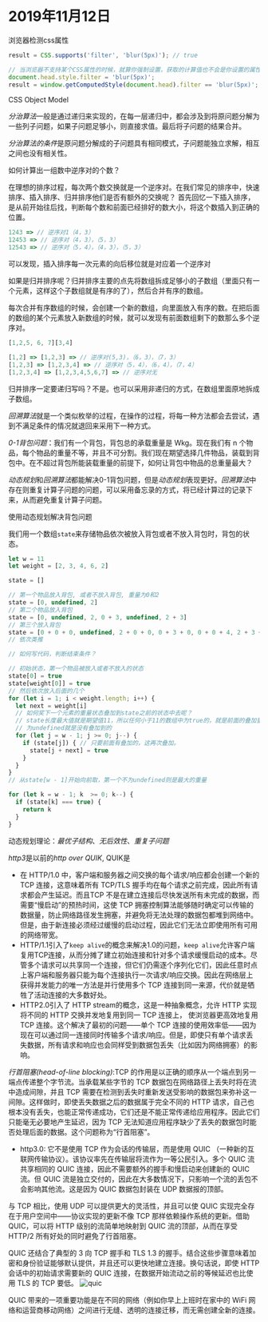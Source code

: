 # 2019年11月12日

浏览器检测css属性

```js
result = CSS.supports('filter', 'blur(5px)'); // true

// 当浏览器不支持某个CSS属性的时候，就算你强制设置，获取的计算值也不会是你设置的属性值
document.head.style.filter = 'blur(5px)';
result = window.getComputedStyle(document.head).filter == 'blur(5px)';

```

CSS Object Model

*分治算法*一般是通过递归来实现的，在每一层递归中，都会涉及到将原问题分解为一些列子问题，如果子问题足够小，则直接求值。最后将子问题的结果合并。

*分治算法的条件*是原问题分解成的子问题具有相同模式，子问题能独立求解，相互之间也没有相关性。

如何计算出一组数中逆序对的个数？

在理想的排序过程，每次两个数交换就是一个逆序对。在我们常见的排序中，快速排序、插入排序、归并排序他们是否有额外的交换呢？
首先回忆一下插入排序，是从前开始往后找，判断每个数和前面已经排好的数大小，将这个数插入到正确的位置。

```js
1243 => // 逆序对1（4，3）
12453 => // 逆序对（4，3），（5，3）
12543 => // 逆序对（5，4），（4，3），（5，3）  
```

可以发现，插入排序每一次元素的向后移位就是对应着一个逆序对

如果是归并排序呢？归并排序主要的点先将数组拆成足够小的子数组（里面只有一个元素，这样这个子数组就是有序的了），然后合并有序的数组。

每次合并有序数组的时候，会创建一个新的数组，向里面放入有序的数。在把后面的数组的某个元素放入新数组的时候，就可以发现有前面数组剩下的数那么多个逆序对。

```js
[1,2,5, 6, 7][3,4]

[1,2] => [1,2,3] => // 逆序对(5,3)，（6，3），（7，3）
[1,2,3] => [1,2,3,4] => // 逆序对（5，4），（6，4），（7，4）
[1,2,3,4] => [1,2,3,4,5,6,7] => // 逆序对无
```

归并排序一定要递归写吗？不是。也可以采用非递归的方式，在数组里面原地拆成子数组。

*回溯算法*就是一个类似枚举的过程，在操作的过程，将每一种方法都会去尝试，遇到不满足条件的情况就退回来采用下一种方式。

*0-1背包问题*：我们有一个背包，背包总的承载重量是 Wkg。现在我们有 n 个物品，每个物品的重量不等，并且不可分割。我们现在期望选择几件物品，装载到背包中。在不超过背包所能装载重量的前提下，如何让背包中物品的总重量最大？

*动态规划*和*回溯算法*都能解决0-1背包问题，但是*动态规划*表现更好。*回溯算法*中存在则重复计算子问题的问题，可以采用备忘录的方式，将已经计算过的记录下来，从而避免重复计算子问题。

使用动态规划解决背包问题

我们用一个数组`state`来存储物品依次被放入背包或者不放入背包时，背包的状态。

```js
let w = 11
let weight = [2, 3, 4, 6, 2]

state = []

// 第一个物品放入背包, 或者不放入背包, 重量为0和2
state = [0, undefined, 2]
// 第二个物品放入背包
state = [0, undefined, 2, 0 + 3, undefined, 2 + 3]
// 第三个放入背包
state = [0 + 0 + 0, undefined, 2 + 0 + 0, 0 + 3 + 0, 0 + 0 + 4, 2 + 3 + 0, 2 + 0 + 4, 0 + 3 + 4, undefined, 2 + 3 + 4 ]
// 依次类推

// 如何写代码，判断结束条件？

// 初始状态，第一个物品被放入或者不放入的状态
state[0] = true
state[weight[0]] = true
// 然后依次放入后面的几个
for (let i = 1; i < weight.length; i++) {
  let next = weight[i]
  // 如何奖下一个元素的重量状态叠加到state之前的状态中去呢？
  // state长度最大值就是期望值11，所以任何小于11的数组中为true的，就是前面的叠加重量的状态
  // 为undefined就是没有叠加到的
  for (let j = w - 1; j >= 0; j--) {
    if (state[j]) { // 只要前面有叠加的，这再次叠加。
      state[j + next] = true
    }
  }
}
// 从state[w - 1]开始向前取，第一个不为undefined则是最大的重量

for (let k = w - 1; k  >= 0; k--) {
  if (state[k] === true) {
    return k
  }
}

```

动态规划理论：*最优子结构*、*无后效性*、*重复子问题*

*http3*是以前的*http over QUIK*, QUIK是

- 在 HTTP/1.0 中，客户端和服务器之间交换的每个请求/响应都会创建一个新的 TCP 连接，这意味着所有 TCP/TLS 握手均在每个请求之前完成，因此所有请求都会产生延迟。而且TCP 不是在建立连接后尽快发送所有未完成的数据，而需要“慢启动”的预热时间，这使 TCP 拥塞控制算法能够随时确定可以传输的数据量，防止网络路径发生拥塞，并避免将无法处理的数据包都堆到网络中。但是，由于新连接必须经过缓慢的启动过程，因此它们无法立即使用所有可用的网络带宽。
- HTTP/1.1引入了`keep alive`的概念来解决1.0的问题，`keep alive`允许客户端复用TCP连接，从而分摊了建立初始连接和针对多个请求缓慢启动的成本。尽管多个请求可以共享同一个连接，但它们仍需逐个序列化它们，因此任意时点上客户端和服务器只能为每个连接执行一次请求/响应交换。因此在网络层上获得并发能力的唯一方法是并行使用多个 TCP 连接到同一来源，代价就是牺牲了活动连接的大多数好处。
- HTTP2.0引入了 HTTP stream的概念，这是一种抽象概念，允许 HTTP 实现将不同的 HTTP 交换并发地复用到同一 TCP 连接上， 使浏览器更高效地复用 TCP 连接。这个解决了最初的问题——单个 TCP 连接的使用效率低——因为现在可以通过同一连接同时传输多个请求/响应。但是，即使只有单个请求丢失数据，所有请求和响应也会同样受到数据包丢失（比如因为网络拥塞）的影响。

*行首阻塞(head-of-line blocking)*:TCP 的作用是以正确的顺序从一个端点到另一端点传递整个字节流。当承载某些字节的 TCP 数据包在网络路径上丢失时将在流中造成间隙，并且 TCP 需要在检测到丢失时重新发送受影响的数据包来弥补这一间隙。这样做时，即使丢失数据之后的数据属于完全不同的 HTTP 请求，自己也根本没有丢失，也能正常传递成功，它们还是不能正常传递给应用程序。因此它们只能毫无必要地产生延迟，因为 TCP 无法知道应用程序缺少了丢失的数据包时能否处理后面的数据。这个问题称为“行首阻塞”。

- http3.0: 它不是使用 TCP 作为会话的传输层，而是使用 QUIC （一种新的互联网传输协议）。该协议率先在传输层将流作为一等公民引入。多个 QUIC 流共享相同的 QUIC 连接，因此不需要额外的握手和慢启动来创建新的 QUIC 流。但 QUIC 流是独立交付的，因此在大多数情况下，只影响一个流的丢包不会影响其他流。这是因为 QUIC 数据包封装在 UDP 数据报的顶部。

与 TCP 相比，使用 UDP 可以提供更大的灵活性，并且可以使 QUIC 实现完全存在于用户空间中——协议实现的更新不像 TCP 那样依赖操作系统的更新。借助 QUIC，可以将 HTTP 级别的流简单地映射到 QUIC 流的顶部，从而在享受 HTTP/2 所有好处的同时避免了行首阻塞。

QUIC 还结合了典型的 3 向 TCP 握手和 TLS 1.3 的握手。结合这些步骤意味着加密和身份验证能够默认提供，并且还可以更快地建立连接。换句话说，即使 HTTP 会话中的初始请求需要新的 QUIC 连接，在数据开始流动之前的等候延迟也比使用 TLS 的 TCP 要低。
![quic](https://github.com/towersxu/snippets/raw/master/img/QUIC.png)

QUIC 带来的一项重要功能是在不同的网络（例如你早上上班时在家中的 WiFi 网络和运营商移动网络）之间进行无缝、透明的连接迁移，而无需创建全新的连接。
